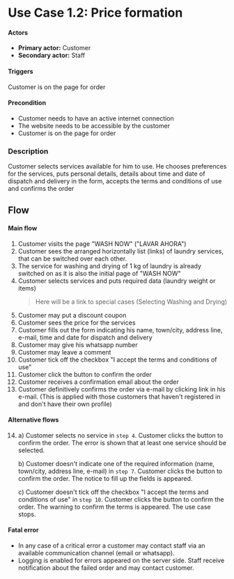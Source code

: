 # Use Case 1.2: Price formation

#### Actors
+ **Primary actor:** Customer
+ **Secondary actor:** Staff


#### Triggers 
Customer is on the page for order

#### Precondition  
+ Customer needs to have an active internet connection  
+ The website needs to be accessible by the customer  
+ Customer is on the page for order

### Description
 Customer selects services available for him to use. He chooses preferences for the services, puts personal details, details about time and date of dispatch and delivery in the form, accepts the terms and conditions of use and confirms the order

## Flow

#### Main flow
1. Customer visits the page "WASH NOW" ("LAVAR AHORA")
2. Customer sees the arranged horizontally list (links) of laundry services, that can be switched over each other.
3. The service for washing and drying of 1 kg of laundry is already switched on as it is also the initial page of "WASH NOW"
4. Customer selects services and puts required data (laundry weight or items)
    > Here will be a link to special cases (Selecting Washing and Drying)
5. Customer may put a discount coupon
6. Customer sees the price for the services
7. Customer fills out the form indicating his name, town/city, address line, e-mail, time and date for dispatch and delivery
8. Customer may give his whatsapp number
9. Customer may leave a comment
10. Customer tick off the checkbox "I accept the terms and conditions of use"
11. Customer click the button to confirm the order
12. Customer receives a confirmation email about the order
13. Customer definitively confirms the order via e-mail by clicking link in his e-mail. (This is applied with those customers that haven't registered in and don't have their own profile)


#### Alternative flows

14.  a) Customer selects no service in `step 4`. Customer clicks the button to confirm the order. The error is shown that at least one service should be selected.

     b) Customer doesn't indicate one of the required information (name, town/city, address line, e-mail) in `step 7`. Customer clicks the button to confirm the order. The notice to fill up the fields is appeared.

     c) Customer doesn't tick off the checkbox "I accept the terms and conditions of use" in `step 10`. Customer clicks the button to confirm the order. The warning to confirm the terms is appeared. The use case stops.

#### Fatal error  
+  In any case of a critical error a customer may contact staff via an available communication channel (email or whatsapp).
+ Logging is enabled for errors appeared on the server side. Staff receive notification about the failed order and may contact customer. 

